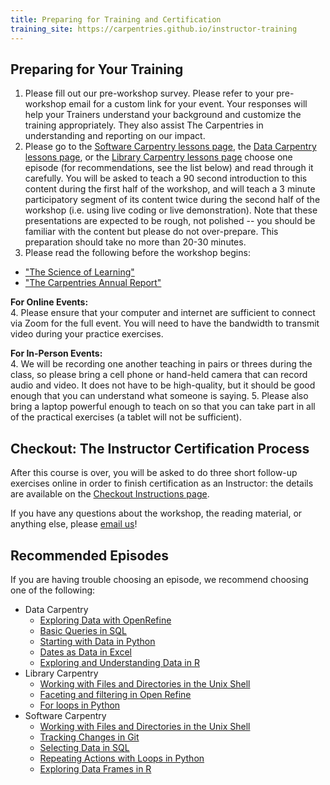 ```yaml
---
title: Preparing for Training and Certification
training_site: https://carpentries.github.io/instructor-training
---
```


## Preparing for Your Training

1. Please fill out our pre-workshop survey. Please refer to your pre-workshop email
  for a custom link for your event. Your responses will help your Trainers understand
  your background and customize the training appropriately. They also assist The Carpentries
  in understanding and reporting on our impact.
2. Please go to the [Software Carpentry lessons page](https://software-carpentry.org/lessons/),
  the [Data Carpentry lessons page](https://datacarpentry.org/lessons/), or the
  [Library Carpentry lessons page](https://librarycarpentry.org/lessons/) choose one episode
  (for recommendations, see the list below) and read through it carefully.
  You will be asked to teach a 90 second introduction to this content during
  the first half of the workshop, and will teach a 3 minute participatory segment
  of its content twice during the second half of the workshop (i.e. using live coding or live demonstration). Note that these
  presentations are expected to be rough, not polished -- you should be familiar
  with the content but please do not over-prepare. This preparation should take no more than 20-30 minutes.
3. Please read the following before the workshop begins:

- ["The Science of Learning"](./files/papers/science-of-learning-2015.pdf)
- ["The Carpentries Annual Report"](https://carpentries.org/reports/annual-reports/2023AnnualReport.pdf)

**For Online Events:**  
4\. Please ensure that your computer and internet are sufficient to connect via Zoom
for the full event. You will need to have the bandwidth to transmit video during your practice exercises.

**For In-Person Events:**  
4\. We will be recording one another teaching in pairs or threes during the class,
so please bring a cell phone or hand-held camera that can record audio and video.
It does not have to be high-quality, but it should be good enough that you can understand what someone is saying.
5\. Please also bring a laptop powerful enough to teach on so that you can take part
in all of the practical exercises (a tablet will not be sufficient).

## Checkout: The Instructor Certification Process

After this course is over, you will be asked to do three short follow-up exercises online
in order to finish certification as an Instructor: the details are available on the [Checkout Instructions page](checkout.md).

If you have any questions about the workshop, the reading material, or anything else, please [email us](mailto:instructor.training@carpentries.org)!

## Recommended Episodes

If you are having trouble choosing an episode, we recommend choosing one of the following:

 - Data Carpentry   
    - [Exploring Data with OpenRefine](https://datacarpentry.org/OpenRefine-ecology-lesson/03-exploring-data.html)
    - [Basic Queries in SQL](https://datacarpentry.org/sql-ecology-lesson/01-sql-basic-queries.html)
    - [Starting with Data in Python](https://datacarpentry.org/python-ecology-lesson/02-starting-with-data.html)
    - [Dates as Data in Excel](https://datacarpentry.org/spreadsheet-ecology-lesson/03-dates-as-data.html)
    - [Exploring and Understanding Data in R](https://datacarpentry.org/R-ecology-lesson/how-r-thinks-about-data.html)
  - Library Carpentry    
    - [Working with Files and Directories in the Unix Shell](https://librarycarpentry.github.io/lc-shell/03-working-with-files-and-folders.html)
    - [Faceting and filtering in Open Refine](https://librarycarpentry.github.io/lc-open-refine/04-faceting-and-filtering.html)
    - [For loops in Python](https://librarycarpentry.github.io/lc-python-intro/12-for-loops.html)
  - Software Carpentry    
    - [Working with Files and Directories in the Unix Shell](https://swcarpentry.github.io/shell-novice/03-create.html)
    - [Tracking Changes in Git](https://swcarpentry.github.io/git-novice/04-changes.html)
    - [Selecting Data in SQL](https://swcarpentry.github.io/sql-novice-survey/01-select.html)
    - [Repeating Actions with Loops in Python](https://swcarpentry.github.io/python-novice-inflammation/05-loop.html)
    - [Exploring Data Frames in R](https://swcarpentry.github.io/r-novice-gapminder/05-data-structures-part2.html)


